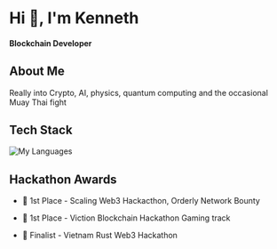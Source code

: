 
<!--
**ksmit323/ksmit323** is a ✨ _special_ ✨ repository because its `README.md` (this file) appears on your GitHub profile.

Here are some ideas to get you started:

- 🔭 I’m currently working on ...
- 🌱 I’m currently learning ...
- 👯 I’m looking to collaborate on ...
- 🤔 I’m looking for help with ...
- 💬 Ask me about ...
- 📫 How to reach me: ...
- 😄 Pronouns: ...
- ⚡ Fun fact: ...
-->

# Hi 👋, I'm Kenneth

#### **Blockchain Developer**


## About Me
Really into Crypto, AI, physics, quantum computing and the occasional Muay Thai fight

## Tech Stack
![My Languages](https://skillicons.dev/icons?i=solidity,rust,python,typescript,c,javascript,bash,opencv,selenium,html,css&theme=dark)

## Hackathon Awards
* 🥇 1st Place - Scaling Web3 Hackacthon, Orderly Network Bounty

* 🥇 1st Place - Viction Blockchain Hackathon Gaming track

* 🥇 Finalist - Vietnam Rust Web3 Hackathon

<br>

<!--
![Top Langs](https://github-readme-stats.vercel.app/api/top-langs/?username=ksmit323&count_weight=0.5)

